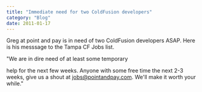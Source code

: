 ```yaml
---
title: "Immediate need for two ColdFusion developers"
category: "Blog"
date: 2011-01-17
---
```



Greg at point and pay is in need of two ColdFusion developers ASAP. Here is his messsage to the Tampa CF Jobs list.

"We are in dire need of at least some temporary 

help for the next few weeks. Anyone with some free time the next 2-3 weeks, give us a shout at [jobs@pointandpay.com](mailto:jobs@pointandpay.com). We'll make it worth your while."